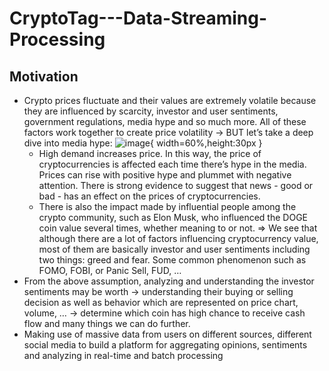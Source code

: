 # CryptoTag---Data-Streaming-Processing
## Motivation
- Crypto prices fluctuate and their values are extremely volatile because they are influenced by scarcity, investor and user sentiments, government regulations, media hype and so much more. All of these factors work together to create price volatility -> BUT let’s take a deep dive into media hype: 
        ![image](https://user-images.githubusercontent.com/75520765/177505831-dd6b43b5-6e13-4ea3-b70a-02ba9cae86eb.png){ width=60%,height:30px }
    - High demand increases price. In this way, the price of cryptocurrencies is affected each time there’s hype in the media. Prices can rise with positive hype and plummet with negative attention. There is strong evidence to suggest that news - good or bad - has an effect on the prices of cryptocurrencies.
    - There is also the impact made by influential people among the crypto community, such as Elon Musk, who influenced the DOGE coin value several times, whether meaning to or not.
=> We see that although there are a lot of factors influencing cryptocurrency value, most of them are basically investor and user sentiments including two things: greed and fear. Some common phenomenon such as FOMO, FOBI, or Panic Sell, FUD, …
- From the above assumption, analyzing and understanding the investor sentiments may be worth  -> understanding their buying or selling decision as well as behavior which are represented on price chart, volume, … -> determine which coin has high chance to receive cash flow and many things we can do further.
- Making use of massive data from users on different sources, different social media to build a platform for aggregating opinions, sentiments and analyzing in real-time and batch processing 
